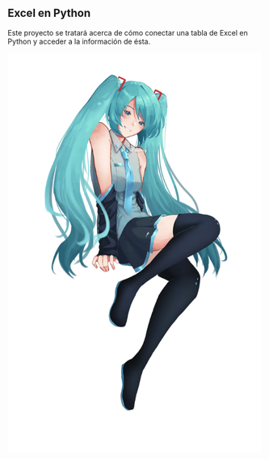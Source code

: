 ## Excel en Python

Este proyecto se tratará acerca de cómo conectar una tabla de Excel en Python y acceder a la información de ésta.

![Miku_obligatoria](Miku.png)